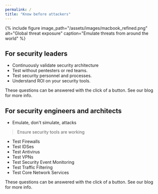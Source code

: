 ```yaml
---
permalink: /
title: "Know before attackers"
---
```


{% include figure image_path="/assets/images/macbook_refined.png" alt="Global threat exposure" caption="Emulate threats from around the world" %}

## For security leaders
* Continuously validate security architecture
* Test without pentesters or red teams.
* Test security personnel and processes.
* Understand ROI on your security tools.

These questions can be answered with the click of a button. See our blog for more info.

## For security engineers and architects
* Emulate, don't simulate, attacks
> Ensure security tools are working
* Test Firewalls
* Test IDSes
* Test Antivirus
* Test VPNs
* Test Security Event Monitoring
* Test Traffic Filtering
* Test Core Network Services

These questions can be answered with the click of a button. See our blog for more info.

<script charset="utf-8" type="text/javascript" src="//js.hsforms.net/forms/shell.js"></script>
<script>
  hbspt.forms.create({
	portalId: "8898112",
	formId: "2b1cfdb3-6618-4dd8-86e4-4786274c0d38"
});
</script>